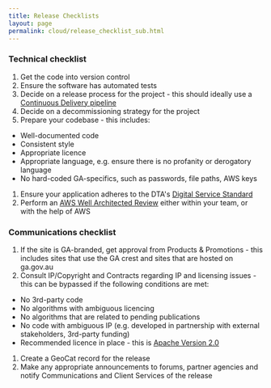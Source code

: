 ```yaml
---
title: Release Checklists
layout: page
permalink: cloud/release_checklist_sub.html
---
```


### Technical checklist

1. Get the code into version control
1. Ensure the software has automated tests
1. Decide on a release process for the project - this should ideally use a [Continuous Delivery pipeline](setting_up_cd_sub.html)
1. Decide on a decommissioning strategy for the project
1. Prepare your codebase - this includes:
  * Well-documented code
  * Consistent style
  * Appropriate licence
  * Appropriate language, e.g. ensure there is no profanity or derogatory language
  * No hard-coded GA-specifics, such as passwords, file paths, AWS keys
1. Ensure your application adheres to the DTA's [Digital Service Standard](https://www.dta.gov.au/standard/)
1. Perform an [AWS Well Architected Review](https://d0.awsstatic.com/whitepapers/architecture/AWS_Well-Architected_Framework.pdf) either within your team, or with the help of AWS

### Communications checklist

1. If the site is GA-branded, get approval from Products & Promotions - this includes sites that use the GA crest and sites that are hosted on ga.gov.au
1. Consult IP/Copyright and Contracts regarding IP and licensing issues - this can be bypassed if the following conditions are met:
  * No 3rd-party code
  * No algorithms with ambiguous licencing
  * No algorithms that are related to pending publications
  * No code with ambiguous IP (e.g. developed in partnership with external stakeholders, 3rd-party funding)
  * Recommended licence in place - this is [Apache Version 2.0](https://www.apache.org/licenses/LICENSE-2.0)
1. Create a GeoCat record for the release 
1. Make any appropriate announcements to forums, partner agencies and notify Communications and Client Services of the release


